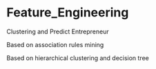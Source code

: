 # Feature_Engineering
Clustering and Predict  Entrepreneur

Based on association rules mining

Based on hierarchical clustering and decision tree
